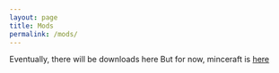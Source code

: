 ```yaml
---
layout: page
title: Mods
permalink: /mods/
---
```


Eventually, there will be downloads here
But for now, minceraft is [here](http://minecraft.net)